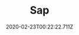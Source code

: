 ---
templateKey: blog-post
featuredpost: false
date: 2020-02-23T00:22:22.711Z
title: Sap
description: A fluid obtained from trees.
type: forage
sellPrice: 2
energy: -2
health: 
featuredimage: /img/Sap.png
tags:
  - spring
  - summer
  - fall
  - winter
  - Basic Fertilizer
  - Quality Fertilizer
  - Trap Bobber
  - Torch
---